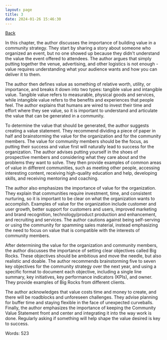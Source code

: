 ```yaml
---
layout: page
title: 3
date: 2024-01-26 15:46:30
---
```


[Back](./)


In this chapter, the author discusses the importance of building value in a community strategy. They start by sharing a story about someone who organized an event, but no one showed up because they didn't understand the value the event offered to attendees. The author argues that simply putting together the venue, advertising, and other logistics is not enough - value requires understanding what your audience wants and how you can deliver it to them. 

The author then defines value as something of relative worth, utility, or importance, and breaks it down into two types: tangible value and intangible value. Tangible value refers to measurable, physical goods and services, while intangible value refers to the benefits and experiences that people feel. The author explains that humans are wired to invest their time and effort where they see value, so it is important to understand and articulate the value that can be generated in a community. 

To determine the value that should be generated, the author suggests creating a value statement. They recommend dividing a piece of paper in half and brainstorming the value for the organization and for the community members. The value for community members should be the focus, as putting their success and value first will naturally lead to success for the organization. The author advises putting yourself in the shoes of prospective members and considering what they care about and the problems they want to solve. They then provide examples of common areas of value in different communities, such as meeting other people, accessing interesting content, receiving high-quality education and help, developing skills, and receiving mentoring and coaching. 

The author also emphasizes the importance of value for the organization. They explain that communities require investment, time, and consistent nurturing, so it is important to be clear on what the organization wants to accomplish. Examples of value for the organization include customer and user growth, better support for customers and users, improved marketing and brand recognition, technology/product production and enhancement, and recruiting and services. The author cautions against being self-serving or using the community for spamming sales material, instead emphasizing the need to focus on value that is compatible with the interests of community members. 

After determining the value for the organization and community members, the author discusses the importance of setting clear objectives called Big Rocks. These objectives should be ambitious and move the needle, but also realistic and doable. The author recommends brainstorming five to seven key objectives for the community strategy over the next year, and using a specific format to document each objective, including a single line summary, key initiatives, key performance indicators (KPIs), and owner. They provide examples of Big Rocks from different clients. 

The author acknowledges that value costs time and money to create, and there will be roadblocks and unforeseen challenges. They advise planning for buffer time and staying flexible in the face of unexpected curveballs. Finally, the author emphasizes the importance of keeping the Community Value Statement front and center and integrating it into the way work is done. Regularly asking if something will help shape the value desired is key to success.

Words: 523